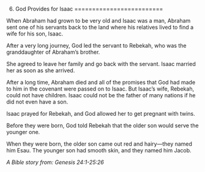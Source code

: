 6. God Provides for Isaac
=========================

When Abraham had grown to be very old and Isaac was a man, Abraham sent
one of his servants back to the land where his relatives lived to find a
wife for his son, Isaac.

After a very long journey, God led the servant to Rebekah, who was the
granddaughter of Abraham’s brother.

She agreed to leave her family and go back with the servant. Isaac
married her as soon as she arrived.

After a long time, Abraham died and all of the promises that God had
made to him in the covenant were passed on to Isaac. But Isaac’s wife,
Rebekah, could not have children. Isaac could not be the father of many
nations if he did not even have a son.

Isaac prayed for Rebekah, and God allowed her to get pregnant with
twins.

Before they were born, God told Rebekah that the older son would serve
the younger one.

When they were born, the older son came out red and hairy—they named him
Esau. The younger son had smooth skin, and they named him Jacob.

*A Bible story from: Genesis 24:1-25:26*
